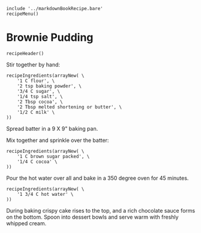 ~~~ markdown-script
include '../markdownBookRecipe.bare'
recipeMenu()
~~~

# Brownie Pudding

~~~ markdown-script
recipeHeader()
~~~

Stir together by hand:

~~~ markdown-script
recipeIngredients(arrayNew( \
    '1 C flour', \
    '2 tsp baking powder', \
    '3/4 C sugar', \
    '1/4 tsp salt', \
    '2 Tbsp cocoa', \
    '2 Tbsp melted shortening or butter', \
    '1/2 C milk' \
))
~~~

Spread batter in a 9 X 9" baking pan.

Mix together and sprinkle over the batter:

~~~ markdown-script
recipeIngredients(arrayNew( \
    '1 C brown sugar packed', \
    '1/4 C cocoa' \
))
~~~

Pour the hot water over all and bake in a 350 degree oven for 45 minutes.

~~~ markdown-script
recipeIngredients(arrayNew( \
    '1 3/4 C hot water' \
))
~~~

During baking crispy cake rises to the top, and a rich chocolate sauce forms on the bottom. Spoon
into dessert bowls and serve warm with freshly whipped cream.
